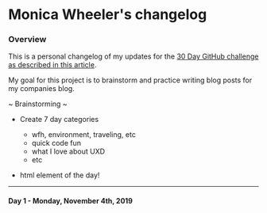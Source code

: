 # Monica Wheeler's changelog

### Overview
This is a personal changelog of my updates for the [30 Day GitHub challenge as described in this article](https://medium.com/@docix/github-30-day-challenge-7eaac41e4176). 

My goal for this project is to brainstorm and practice writing blog posts for my companies blog. 

~ Brainstorming ~

- Create 7 day categories
  - wfh, environment, traveling, etc
  - quick code fun
  - what I love about UXD
  - etc

- html element of the day! 

---
#### Day 1 - Monday, November 4th, 2019
